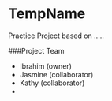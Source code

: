 # TempName
Practice Project based on .....

###Project Team
* Ibrahim (owner)
* Jasmine (collaborator)
* Kathy (collaborator)
*
